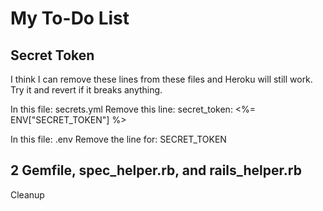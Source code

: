 # My To-Do List

## Secret Token

I think I can remove these lines from these files and Heroku will still work.
Try it and revert if it breaks anything.

In this file:
secrets.yml
Remove this line:
secret_token: <%= ENV["SECRET_TOKEN"] %>

In this file:
.env
Remove the line for:
SECRET_TOKEN

## 2 Gemfile, spec_helper.rb, and rails_helper.rb

Cleanup
